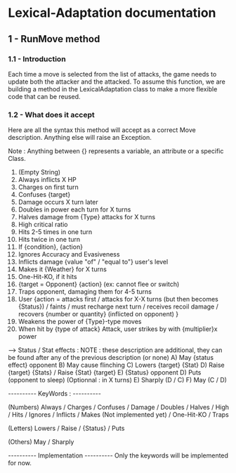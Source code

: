# Lexical-Adaptation documentation
## 1 - RunMove method
### 1.1 - Introduction
Each time a move is selected from the list of attacks, the game needs to update both the attacker and the attacked.
To assume this function, we are building a method in the LexicalAdaptation class to make a more flexible code that can be reused.


### 1.2 - What does it accept   
 
Here are all the syntax this method will accept as a correct Move description. Anything else will raise an Exception.

Note : Anything between {} represents a variable, an attribute or a specific Class.
 
1) (Empty String)
2) Always inflicts X HP
3) Charges on first turn
4) Confuses {target}
5) Damage occurs X turn later
6) Doubles in power each turn for X turns
7) Halves damage from {Type} attacks for X turns
8) High critical ratio
9) Hits 2-5 times in one turn
10) Hits twice in one turn
11) If {condition}, {action}
12) Ignores Accuracy and Evasiveness
13) Inflicts damage {value "of" / "equal to"} user's level
14) Makes it {Weather} for X turns
15) One-Hit-KO, if it hits
16) {target = Opponent} {action} (ex: cannot flee or switch)
17) Traps opponent, damaging them for 4-5 turns
18) User {action = attacks first / attacks for X-X turns (but then becomes {Status}) / faints / must recharge next turn / receives recoil damage / recovers {number or quantity} (inflicted on opponent) }
19) Weakens the power of {Type}-type moves
20) When hit by {type of attack} Attack, user strikes by with {multiplier}x power

--> Status / Stat effects :
NOTE : these description are additional, they can be found after any of the previous description (or none)
A) May {status effect} opponent
B) May cause flinching
C) Lowers {target} {Stat}
D) Raise {target} {Stats} / Raise {Stat} {target}
E) {Status} opponent
D) Puts (opponent to sleep) (Optionnal : in X turns)
E) Sharply (D / C)
F) May (C / D)


---------- KeyWords : ----------

(Numbers) Always / Charges / Confuses / Damage / Doubles / Halves / High / Hits / Ignores / Inflicts
/ Makes (Not implemented yet) / One-Hit-KO / Traps

(Letters) Lowers / Raise / {Status} / Puts

(Others) May / Sharply


---------- Implementation ----------
Only the keywords will be implemented for now.